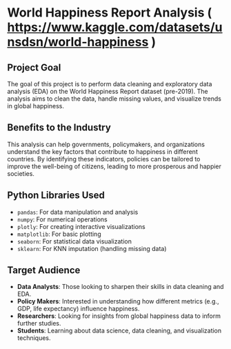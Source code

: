 # World Happiness Report Analysis ( https://www.kaggle.com/datasets/unsdsn/world-happiness )

## Project Goal
The goal of this project is to perform data cleaning and exploratory data analysis (EDA) on the World Happiness Report dataset (pre-2019). The analysis aims to clean the data, handle missing values, and visualize trends in global happiness.

## Benefits to the Industry
This analysis can help governments, policymakers, and organizations understand the key factors that contribute to happiness in different countries. By identifying these indicators, policies can be tailored to improve the well-being of citizens, leading to more prosperous and happier societies.

## Python Libraries Used
- `pandas`: For data manipulation and analysis
- `numpy`: For numerical operations
- `plotly`: For creating interactive visualizations
- `matplotlib`: For basic plotting
- `seaborn`: For statistical data visualization
- `sklearn`: For KNN imputation (handling missing data)

## Target Audience
- **Data Analysts**: Those looking to sharpen their skills in data cleaning and EDA.
- **Policy Makers**: Interested in understanding how different metrics (e.g., GDP, life expectancy) influence happiness.
- **Researchers**: Looking for insights from global happiness data to inform further studies.
- **Students**: Learning about data science, data cleaning, and visualization techniques.
